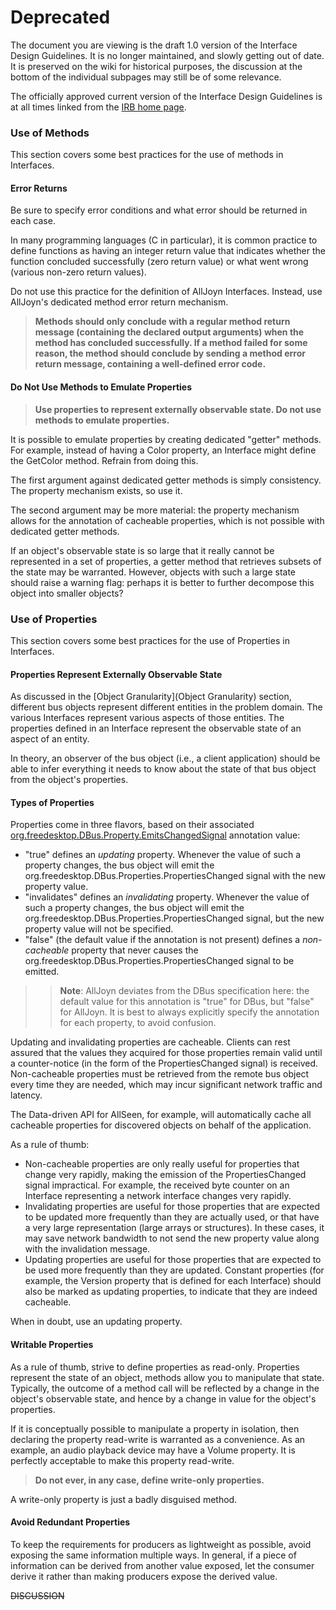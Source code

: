 # Deprecated

The document you are viewing is the draft 1.0 version of the Interface Design Guidelines. It is no longer maintained, and slowly getting out of date. It is preserved on the wiki for historical purposes, the discussion at the bottom of the individual subpages may still be of some relevance.

The officially approved current version of the Interface Design Guidelines is at all times linked from the [IRB home page](/interfacereviewboard).

### Use of Methods

This section covers some best practices for the use of methods in Interfaces.

#### Error Returns

Be sure to specify error conditions and what error should be returned in each case.

In many programming languages (C in particular), it is common practice to define functions as having an integer return value that indicates whether the function concluded successfully (zero return value) or what went wrong (various non-zero return values). 

Do not use this practice for the definition of AllJoyn Interfaces. Instead, use AllJoyn's dedicated method error return mechanism. 

> **Methods should only conclude with a regular method return message (containing the declared output 
arguments) when the method has concluded successfully. If a method failed for some reason, the method should 
conclude by sending a method error return message, containing a well-defined error code.**

#### Do Not Use Methods to Emulate Properties

> **Use properties to represent externally observable state. Do not use methods to emulate properties.**

It is possible to emulate properties by creating dedicated "getter" methods. For example, instead of having a Color property, an Interface might define the GetColor method. Refrain from doing this.

The first argument against dedicated getter methods is simply consistency. The property mechanism exists, so use it.

The second argument may be more material: the property mechanism allows for the annotation of cacheable properties, which is not possible with dedicated getter methods.

If an object's observable state is so large that it really cannot be represented in a set of properties, a getter method that retrieves subsets of the state may be warranted. However, objects with such a large state should raise a warning flag: perhaps it is better to further decompose this object into smaller objects?

### Use of Properties

This section covers some best practices for the use of Properties in Interfaces.

#### Properties Represent Externally Observable State

As discussed in the [Object Granularity](Object Granularity) section, different bus objects represent different entities in the problem domain. The various Interfaces represent various aspects of those entities. The properties defined in an Interface represent the observable state of an aspect of an entity.

In theory, an observer of the bus object (i.e., a client application) should be able to infer everything it needs to know about the state of that bus object from the object's properties.

#### Types of Properties

Properties come in three flavors, based on their associated [org.freedesktop.DBus.Property.EmitsChangedSignal](http://dbus.freedesktop.org/doc/dbus-specification.html#introspection-format) annotation value:

*  "true" defines an *updating* property. Whenever the value of such a property changes, the bus object will emit the org.freedesktop.DBus.Properties.PropertiesChanged signal with the new property value.
*  "invalidates" defines an *invalidating* property. Whenever the value of such a property changes, the bus object will emit the org.freedesktop.DBus.Properties.PropertiesChanged signal, but the new property value will not be specified.
*  "false" (the default value if the annotation is not present) defines a *non-cacheable* property that never causes the org.freedesktop.DBus.Properties.PropertiesChanged signal to be emitted.

>> **Note**: AllJoyn deviates from the DBus specification here: the default value for this annotation is "true" for DBus, but "false" for AllJoyn. It is best to always explicitly specify the annotation for each property, to avoid confusion.

Updating and invalidating properties are cacheable. Clients can rest assured that the values they acquired for those properties remain valid until a counter-notice (in the form of the PropertiesChanged signal) is received. Non-cacheable properties must be retrieved from the remote bus object every time they are needed, which may incur significant network traffic and latency.

The Data-driven API for AllSeen, for example, will automatically cache all cacheable properties for discovered objects on behalf of the application.

As a rule of thumb:

*  Non-cacheable properties are only really useful for properties that change very rapidly, making the emission of the PropertiesChanged signal impractical. For example, the received byte counter on an Interface representing a network interface changes very rapidly.
*  Invalidating properties are useful for those properties that are expected to be updated more frequently than they are actually used, or that have a very large representation (large arrays or structures). In these cases, it may save network bandwidth to not send the new property value along with the invalidation message.
*  Updating properties are useful for those properties that are expected to be used more frequently than they are updated. Constant properties (for example, the Version property that is defined for each Interface) should also be marked as updating properties, to indicate that they are indeed cacheable.

When in doubt, use an updating property.

#### Writable Properties

As a rule of thumb, strive to define properties as read-only. Properties represent the state of an object, methods allow you to manipulate that state. Typically, the outcome of a method call will be reflected by a change in the object's observable state, and hence by a change in value for the object's properties.

If it is conceptually possible to manipulate a property in isolation, then declaring the property read-write is warranted as a convenience. As an example, an audio playback device may have a Volume property. It is perfectly acceptable to make this property read-write.

> **Do not ever, in any case, define write-only properties.**

A write-only property is just a badly disguised method.

#### Avoid Redundant Properties

To keep the requirements for producers as lightweight as possible, avoid exposing the same information multiple ways.  In general, if a piece of information can be derived from another value exposed, let the consumer derive it rather than making producers expose the derived value.

~~DISCUSSION~~
